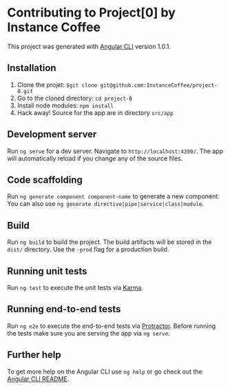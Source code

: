 # Contributing to Project\[0\] by Instance Coffee

This project was generated with [Angular CLI](https://github.com/angular/angular-cli) version 1.0.1.

## Installation
1. Clone the projet: `$git clone git@github.com:InstanceCoffee/project-0.git`
2. Go to the cloned directory: `cd project-0`
3. Install node modules: `npm install`
4. Hack away! Source for the app are in directory `src/app`

## Development server

Run `ng serve` for a dev server. Navigate to `http://localhost:4200/`. The app will automatically reload if you change any of the source files.

## Code scaffolding

Run `ng generate component component-name` to generate a new component. You can also use `ng generate directive|pipe|service|class|module`.

## Build

Run `ng build` to build the project. The build artifacts will be stored in the `dist/` directory. Use the `-prod` flag for a production build.

## Running unit tests

Run `ng test` to execute the unit tests via [Karma](https://karma-runner.github.io).

## Running end-to-end tests

Run `ng e2e` to execute the end-to-end tests via [Protractor](http://www.protractortest.org/).
Before running the tests make sure you are serving the app via `ng serve`.

## Further help

To get more help on the Angular CLI use `ng help` or go check out the [Angular CLI README](https://github.com/angular/angular-cli/blob/master/README.md).

